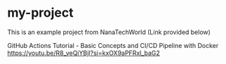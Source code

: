 # my-project

This is an example project from NanaTechWorld (Link provided below)

GitHub Actions Tutorial - Basic Concepts and CI/CD Pipeline with Docker
https://youtu.be/R8_veQiYBjI?si=kxOX9aPFRxl_baG2


